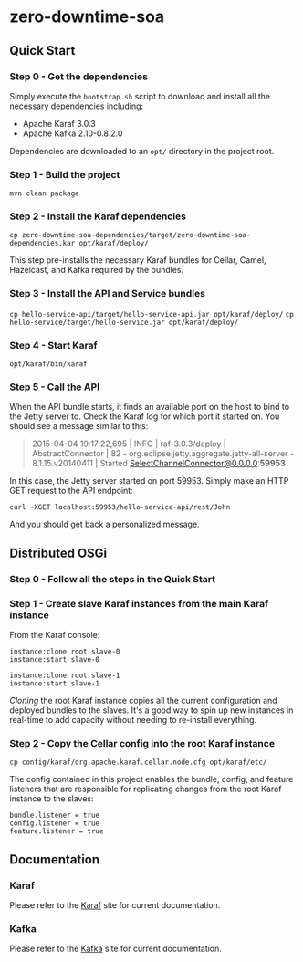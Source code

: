 # zero-downtime-soa

## Quick Start
### Step 0 - Get the dependencies
Simply execute the `bootstrap.sh` script to download and install all the
necessary dependencies including:

- Apache Karaf 3.0.3
- Apache Kafka 2.10-0.8.2.0

Dependencies are downloaded to an `opt/` directory in the project root.

### Step 1 - Build the project
`mvn clean package`

### Step 2 - Install the Karaf dependencies
`cp zero-downtime-soa-dependencies/target/zero-downtime-soa-dependencies.kar opt/karaf/deploy/`

This step pre-installs the necessary Karaf bundles for Cellar, Camel, Hazelcast, and Kafka 
required by the bundles.

### Step 3 - Install the API and Service bundles
`cp hello-service-api/target/hello-service-api.jar opt/karaf/deploy/`
`cp hello-service/target/hello-service.jar opt/karaf/deploy/`

### Step 4 - Start Karaf
`opt/karaf/bin/karaf`

### Step 5 - Call the API
When the API bundle starts, it finds an available port on the host to bind to the Jetty server to.
Check the Karaf log for which port it started on.  You should see a message similar to this:

> 2015-04-04 19:17:22,695 | INFO  | raf-3.0.3/deploy | AbstractConnector                | 82 - org.eclipse.jetty.aggregate.jetty-all-server - 8.1.15.v20140411 | Started SelectChannelConnector@0.0.0.0:<b>59953</b>

In this case, the Jetty server started on port 59953.  Simply make an HTTP GET request to the API
 endpoint:

`curl -XGET localhost:59953/hello-service-api/rest/John`

And you should get back a personalized message.

## Distributed OSGi
### Step 0 - Follow all the steps in the Quick Start

### Step 1 - Create slave Karaf instances from the main Karaf instance
From the Karaf console:
````
instance:clone root slave-0
instance:start slave-0

instance:clone root slave-1
instance:start slave-1
````

_Cloning_ the root Karaf instance copies all the current configuration and deployed bundles to 
the slaves.  It's a good way to spin up new instances in real-time to add capacity without 
needing to re-install everything.

### Step 2 - Copy the Cellar config into the root Karaf instance
`cp config/karaf/org.apache.karaf.cellar.node.cfg opt/karaf/etc/`

The config contained in this project enables the bundle, config,
and feature listeners that are responsible for replicating changes 
from the root Karaf instance to the slaves:

````
bundle.listener = true
config.listener = true
feature.listener = true
````

## Documentation
### Karaf
Please refer to the [Karaf](http://karaf.apache.org/manual/latest/quick-start.html) site for current documentation.
### Kafka
Please refer to the [Kafka](http://kafka.apache.org/documentation.html) site for current documentation.